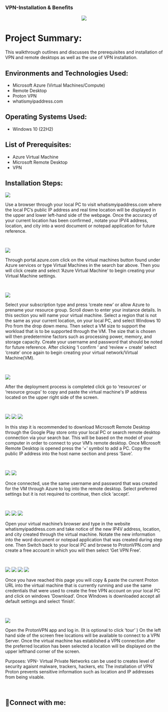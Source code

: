 ### VPN-Installation & Benefits
<p align="center">
<img src="VPNCover.jpeg"/>
</p>

<h1>Project Summary:</h1>
This walkthrough outlines and discusses the prerequisites and installation of VPN and remote desktops as well as the use of VPN installation.<br />

<h2>Environments and Technologies Used:</h2>

- Microsoft Azure (Virtual Machines/Compute)
- Remote Desktop
- Proton VPN
- whatismyipaddress.com

<h2>Operating Systems Used: </h2>

- Windows 10</b> (22H2)

<h2>List of Prerequisites:</h2>

- Azure Virtual Machine 
- Microsoft Remote Desktop
- VPN

<h2>Installation Steps:</h2>

<p>
 <img src="1stpicturetogithub.jpeg">
</p>
<p>
Use a browser through your local PC to visit whatismyipaddress.com where the local PC’s  public IP address and real time location will be displayed in the upper and lower left-hand side of the webpage. Once  the accuracy of your current location has been confirmed , notate your IPV4 address, location, and city into a word document or notepad application for future reference. 
</p>
<br />

<p>
<img src="2ndpictureongit.jpeg"/>
</p>
<p>
Through portal.azure.com click on the virtual machines button found under Azure services or type Virtual Machines in the search bar above. Then you will click create and select ‘Azure Virtual Machine’ to begin creating your Virtual Machine settings.
</p>
<br />

<p>
<img src="3rdpictureongit.jpeg"/>
</p>
<p>
Select your subscription type and press ‘create new’ or allow Azure to prename your resource group. Scroll down to enter your instance details. In this section you will name your virtual machine. Select a region that is not the same as your current location, on your local PC, and select Windows 10  Pro from the drop down menu. Then select a VM size to support the workload that is to be supported through the VM. The size that is chosen will  then predetermine factors such as processing power, memory, and storage capacity. Create your username and password that should be noted for future reference. After clicking ‘I confirm ‘ and ‘review + create’ select ‘create’ once again to begin creating your virtual network/Virtual Machine(VM).
</p>
<br />

<p>
<img src="4thpictureongit.jpeg"/>
</p>
<p>
After the deployment process is completed click go to ‘resources’ or ‘resource groups’ to copy and paste the  virtual machine's IP address located on the upper right side of the screen.
</p>
<br />

<p>
<img src="5thpictureongit.jpeg"/>
<img src="5thpictureongit2.jpeg"/>
<img src=5thpictureongit3.jpeg"/>
</p>
<p>
In this step it is recommended to download Microsoft Remote Desktop through the Google Play store onto your  local PC or search remote desktop connection via your search bar. This will be  based on the model of your computer in order to connect to your VM’s remote desktop. Once MIcrosoft Remote Desktop is opened press the ‘+’ symbol to add a PC. Copy the public IP address into  the host name section and press ‘Save’.

</p>
<br />

<p>
<img src="6thpictureongit.jpeg"/>
<img src="6thpictureongit2.jpeg"/>
</p>
<p>
Once connected, use the same username and password that was created for the VM through Azure to log into the remote desktop. Select preferred settings  but it is not required to continue, then click ‘accept’.


</p>
<br />

<p>
<img src="7thpictureongit.jpeg"/>
<img src="7thpictureongit2.jpeg"/>
<img src="7thpictureongit3.jpeg"/>
</p>
<p>
 Open your virtual machine’s browser and type in the website whatismyipaddress.com and take notice of the new  IP4V address, location, and city created through the virtual machine. Notate the new information into the word document or notepad application that was created during step one. Then Switch back to  your local PC and  browse to ProtonVPN.com and create a free account in which you will then select ‘Get VPN Free’.
 

</p>
<br />

<p>
<img src="8thpictureongit.jpeg"/>
<img src="8thpictureongit2.jpeg"/>
<img src="8thpicture3.jpeg"/>
<img src="8thpictureongit4.jpeg"/>
</p>
<p>
Once you have reached this page you will  copy & paste the current  Proton URL into the virtual machine that  is currently  running and use the same credentials that were used to create the free VPN account on your local PC and click on windows 'Download’. Once WIndows is downloaded accept all default settings and select ‘finish’. 
 


</p>
<br />

<p>
<img src="9thpictureongit.png"/>
</p>
<p>

Open the ProtonVPN app and log in. (It is optional to click ‘tour’ ) On the left hand side of the screen free locations will be available to connect to a VPN Server. Once the virtual machine  has established a VPN connection after the  preferred location has been selected a location will be displayed on the upper lefthand corner of the screen.
                              
 Purposes:
 VPN- Virtual Private Networks can be used to creates level of security agaisnt malware, trackers, hackers, etc The installation of VPN Proton prevents sensitive information such as location and IP addresses from being visable. 
 


</p>
<br />

 








<h2>🤳Connect with me:</h2>
